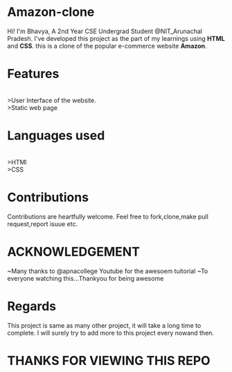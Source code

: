 # Amazon-clone
Hi! I'm Bhavya, A 2nd Year CSE Undergrad Student @NIT_Arunachal Pradesh. I've developed this project as the part of my learnings using **HTML** and **CSS**. this is a clone of the popular e-commerce website **Amazon**.

 # Features
 <br>
 >User Interface of the website.
<br>
>Static web page

 # Languages used
 <br>
>HTMl
<br>
>CSS

# Contributions
Contributions are heartfully welcome. Feel free to fork,clone,make pull request,report isuue etc. 

# ACKNOWLEDGEMENT 
~Many thanks to @apnacollege Youtube for the awesoem tuitorial 
~To everyone watching this...Thankyou for being awesome

# Regards
This project is same as many other project, it will take a long time to complete. I will surely try to add more to this project every nowand then. 
# THANKS FOR VIEWING THIS REPO
